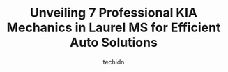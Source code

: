 ---
layout: ampstory
image: https://images.unsplash.com/photo-1632275228556-6d7878f59eea?ixlib=rb-4.0.3&ixid=MnwxMjA3fDB8MHxwaG90by1wYWdlfHx8fGVufDB8fHx8&auto=format&fit=crop&w=640&h=853&q=80
author: techidn
featured: false
description: For top-quality automotive repairs and maintenance, visit the 7 best KIA Mechanic in Laurel MS, USA. Their reputation for excellence and their dedication to customer satisfaction make them t
title: Unveiling 7 Professional KIA Mechanics in Laurel MS for Efficient Auto Solutions
cover:
   title: Unveiling 7 Professional KIA Mechanics in Laurel MS for Efficient Auto Solutions
   subtitle: Rickpate
   background: https://images.unsplash.com/photo-1632275228556-6d7878f59eea?ixlib=rb-4.0.3&ixid=MnwxMjA3fDB8MHxwaG90by1wYWdlfHx8fGVufDB8fHx8&auto=format&fit=crop&w=640&h=853&q=80

pages: 
 - layout: thirds
   top: <h1>#1 Kims Toyota</h1>
   bottom: "<p>Tasha Rhodes is an amazing person that really cares about meeting the needs of her customers. This was my second time buying a car with her and as usual, it was a great e</p>"
   background: https://www.knot35.com/toplist/wp-content/uploads/2023/06/best-kia-mechanic-1-in-laurel-ms-1685836644.png
   backgroundblur: true
 - layout: thirds
   top: <h1>#2 Kims Nissan</h1>
   bottom: "<p>2516 MS-15, Laurel, MS 39440, United States</p>"
   background: https://www.knot35.com/toplist/wp-content/uploads/2023/06/best-kia-mechanic-2-in-laurel-ms-1685836645.jpeg
   cta:
      link: https://www.knot35.com/toplist/unveiling-7-professional-kia-mechanics-in-laurel-ms-for-efficient-auto-solutions/
      text: Unveiling 7 Professional KIA Mechanics in Laurel MS for Efficient Auto Solutions
 - layout: thirds
   top: <h1>#3 Kia of Laurel</h1>
   bottom: "<p>2018 MS-15, Laurel, MS 39440, United States</p>"
   background: https://www.knot35.com/toplist/wp-content/uploads/2023/06/best-kia-mechanic-3-in-laurel-ms-1685836645.png
   cta:
      link: https://www.knot35.com/toplist/unveiling-7-professional-kia-mechanics-in-laurel-ms-for-efficient-auto-solutions/
      text: Unveiling 7 Professional KIA Mechanics in Laurel MS for Efficient Auto Solutions
 - layout: thirds
   top: <h1>#4 Laurel Ford</h1>
   bottom: "<p>2018 MS-15, Laurel, MS 39440, United States</p>"
   background: https://images.unsplash.com/photo-1564951434112-64d74cc2a2d7?ixlib=rb-4.0.3&ixid=MnwxMjA3fDB8MHxwaG90by1wYWdlfHx8fGVufDB8fHx8&auto=format&fit=crop&w=640&h=853&q=80
   cta:
      link: https://www.knot35.com/toplist/unveiling-7-professional-kia-mechanics-in-laurel-ms-for-efficient-auto-solutions/
      text: Unveiling 7 Professional KIA Mechanics in Laurel MS for Efficient Auto Solutions
 - layout: thirds
   top: <h1>#5 Laurel A-1 Tire Center</h1>
   bottom: "<p>219 Ellisville Blvd, Laurel, MS 39440, United States</p>"
   background: https://images.unsplash.com/photo-1496096265110-f83ad7f96608?ixlib=rb-4.0.3&ixid=MnwxMjA3fDB8MHxwaG90by1wYWdlfHx8fGVufDB8fHx8&auto=format&fit=crop&w=640&h=853&q=80
   cta:
      link: https://www.knot35.com/toplist/unveiling-7-professional-kia-mechanics-in-laurel-ms-for-efficient-auto-solutions/
      text: Unveiling 7 Professional KIA Mechanics in Laurel MS for Efficient Auto Solutions
 - layout: thirds
   top: <h1>#6 Hermans Auto Tech</h1>
   bottom: "<p>416 N 16th Ave, Laurel, MS 39440, United States</p>"
   background: https://images.unsplash.com/photo-1608411404720-c8f0417bcdba?ixlib=rb-4.0.3&ixid=MnwxMjA3fDB8MHxwaG90by1wYWdlfHx8fGVufDB8fHx8&auto=format&fit=crop&w=640&h=853&q=80
   cta:
      link: https://www.knot35.com/toplist/unveiling-7-professional-kia-mechanics-in-laurel-ms-for-efficient-auto-solutions/
      text: Unveiling 7 Professional KIA Mechanics in Laurel MS for Efficient Auto Solutions
 - layout: thirds
   top: <h1>#7 A S & H Auto Services - Laurel</h1>
   bottom: "<p>219 N 11th Ave, Laurel, MS 39440, United States</p>"
   background: https://images.unsplash.com/photo-1489694553447-4c9339da310d?ixlib=rb-4.0.3&ixid=MnwxMjA3fDB8MHxwaG90by1wYWdlfHx8fGVufDB8fHx8&auto=format&fit=crop&w=640&h=853&q=80
   cta:
      link: https://www.knot35.com/toplist/unveiling-7-professional-kia-mechanics-in-laurel-ms-for-efficient-auto-solutions/
      text: Unveiling 7 Professional KIA Mechanics in Laurel MS for Efficient Auto Solutions
 - layout: thirds
   middle: Continue reading...
   background: https://images.unsplash.com/photo-1618556658017-fd9c732d1360?ixlib=rb-4.0.3&ixid=MnwxMjA3fDB8MHxwaG90by1wYWdlfHx8fGVufDB8fHx8&auto=format&fit=crop&w=640&h=853&q=80
   cta:
      link: https://www.knot35.com/toplist/unveiling-7-professional-kia-mechanics-in-laurel-ms-for-efficient-auto-solutions/
      text: Unveiling 7 Professional KIA Mechanics in Laurel MS for Efficient Auto Solutions
      
---